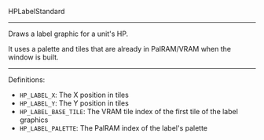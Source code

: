 
HPLabelStandard

---

Draws a label graphic for a unit's HP.

It uses a palette and tiles that are already in PalRAM/VRAM when the window is built.

---

Definitions:

  * `HP_LABEL_X`: The X position in tiles
  * `HP_LABEL_Y`: The Y position in tiles
  * `HP_LABEL_BASE_TILE`: The VRAM tile index of the first tile of the label graphics
  * `HP_LABEL_PALETTE`: The PalRAM index of the label's palette
